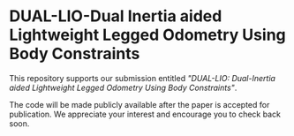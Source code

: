 # DUAL-LIO-Dual Inertia aided Lightweight Legged Odometry Using Body Constraints
This repository supports our submission entitled *"DUAL-LIO: Dual-Inertia aided Lightweight Legged Odometry Using Body Constraints"*.

The code will be made publicly available after the paper is accepted for publication.
We appreciate your interest and encourage you to check back soon.
